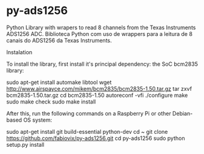 # py-ads1256
Python Library with wrapers to read 8 channels from the Texas Instruments ADS1256 ADC.
Biblioteca Python com uso de wrappers para a leitura de 8 canais do ADS1256 da Texas Instruments.


Instalation

To install the library, first install it's principal dependency: the SoC bcm2835 library:
 
sudo apt-get install automake libtool
wget http://www.airspayce.com/mikem/bcm2835/bcm2835-1.50.tar.gz
tar zxvf bcm2835-1.50.tar.gz
cd bcm2835-1.50
autoreconf -vfi
./configure
make
sudo make check
sudo make install


After this, run the following commands on a Raspberry Pi or other Debian-based OS system:

sudo apt-get install git build-essential python-dev
cd ~
git clone https://github.com/fabiovix/py-ads1256.git
cd py-ads1256
sudo python setup.py install

